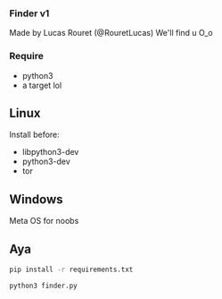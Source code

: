 ### Finder v1

Made by Lucas Rouret (@RouretLucas)
We'll find u O_o

### Require

- python3
- a target lol

## Linux

Install before:

- libpython3-dev
- python3-dev
- tor

## Windows

Meta OS for noobs

## Aya

```bash
pip install -r requirements.txt
```

```bash
python3 finder.py
```


